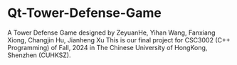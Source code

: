 # Qt-Tower-Defense-Game
A Tower Defense Game designed by ZeyuanHe, Yihan Wang, Fanxiang Xiong, Changjin Hu, Jianheng Xu
This is our final project for CSC3002 (C++ Programming) of Fall, 2024 in The Chinese University of HongKong, Shenzhen (CUHKSZ).
